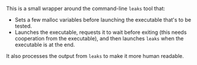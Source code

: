 This is a small wrapper around the command-line `leaks` tool that:

* Sets a few malloc variables before launching the executable that's to be
  tested.
* Launches the executable, requests it to wait before exiting (this needs
  cooperation from the executable), and then launches `leaks` when the
  executable is at the end.

It also processes the output from `leaks` to make it more human readable.

